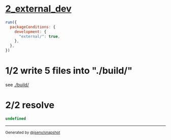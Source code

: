 # [2_external_dev](../../development_condition.test.mjs#L54)

```js
run({
  packageConditions: {
    development: {
      "external/": true,
    },
  },
})
```

# 1/2 write 5 files into "./build/"

see [./build/](./build/)

# 2/2 resolve

```js
undefined
```

---

<sub>
  Generated by <a href="https://github.com/jsenv/core/tree/main/packages/independent/snapshot">@jsenv/snapshot</a>
</sub>
